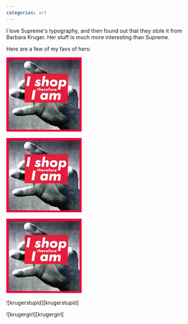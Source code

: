 ```yaml
---
categories: art
---
```


I love Supreme's typography, and then found out that they stole it from Barbara Kruger. Her stuff is much more interesting than Supreme.

Here are a few of my favs of hers:

![krugershop](https://raw.githubusercontent.com/muneer78/muneer78.github.io/master/images/krugershop.jpeg) 

![krugershop](https://raw.githubusercontent.com/muneer78/muneer78.github.io/master/images/krugershop.jpeg) 

![krugershop](https://raw.githubusercontent.com/muneer78/muneer78.github.io/master/images/krugershop.jpeg) 



 

![krugerstupid][krugerstupid] 

![krugergirl][krugergirl] 
